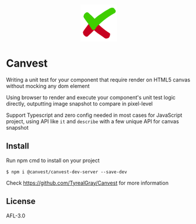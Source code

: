 <p align="center"><img height="100px" width="100px" src="https://raw.githubusercontent.com/TyrealGray/Canvest/master/canvest.png"></p>


# Canvest

Writing a unit test for your component that require render on HTML5 canvas without mocking any dom element

Using browser to render and execute your component's unit test logic directly, outputting image snapshot to compare in pixel-level

Support Typescript and zero config needed in most cases for JavaScript project, using API like `it` and `describe` with a few unique API for canvas snapshot

## Install
Run npm cmd to install on your project
```
$ npm i @canvest/canvest-dev-server --save-dev
```
Check https://github.com/TyrealGray/Canvest for more information
## License
AFL-3.0
